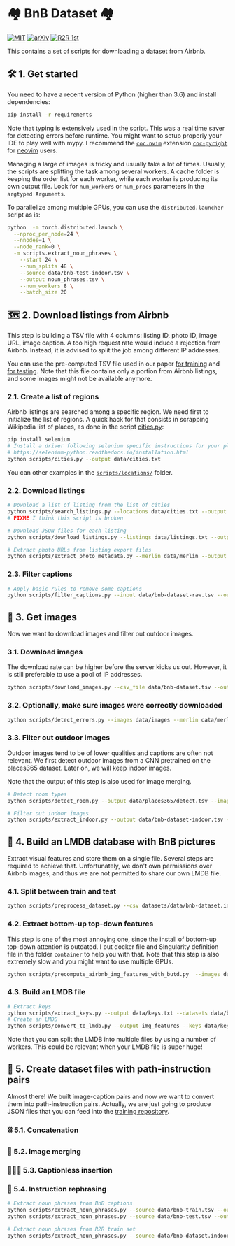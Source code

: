 # :houses: BnB Dataset :houses:

[![MIT](https://img.shields.io/github/license/airbert-vln/bnb-dataset)](./LICENSE.md)
[![arXiv](https://img.shields.io/badge/arXiv-<INDEX>-green.svg)](https://arxiv.org/abs/<INDEX>)
[![R2R 1st](https://img.shields.io/badge/R2R-🥇-green.svg)](https://eval.ai/web/challenges/challenge-page/97/leaderboard/270)

This contains a set of scripts for downloading a dataset from Airbnb.


## :hammer_and_wrench: 1. Get started

You need to have a recent version of Python (higher than 3.6) and install dependencies:

```bash
pip install -r requirements
```

Note that typing is extensively used in the script. This was a real time saver for detecting errors before runtime. You might want to setup properly your IDE to play well with mypy. I  recommend the [`coc.nvim`](https://github.com/neoclide/coc.nvim) extension [`coc-pyright`](https://github.com/fannheyward/coc-pyright) for [neovim](https://github.com/neovim/neovim/) users.

Managing a large of images is tricky and usually take a lot of times. Usually, the scripts are splitting the task among several workers. A cache folder is keeping the order list for each worker, while each worker is producing its own output file.
Look for `num_workers` or `num_procs` parameters in the `argtyped Arguments`.

To parallelize among multiple GPUs, you can use the `distributed.launcher` script as is:

```bash
python  -m torch.distributed.launch \
  --nproc_per_node=24 \
  --nnodes=1 \
  --node_rank=0 \
  -m scripts.extract_noun_phrases \
    --start 24 \
    --num_splits 48 \
    --source data/bnb-test-indoor.tsv \
    --output noun_phrases.tsv \
    --num_workers 8 \
    --batch_size 20

```




## :world_map: 2. Download listings from Airbnb

This step is building a TSV file with 4 columns: listing ID, photo ID, image URL, image caption.
A too high request rate would induce a rejection from Airbnb. Instead, it is advised to split the job among different IP addresses.

You can use the pre-computed TSV file used in our paper [for training](./data/bnb-train.tsv) and [for testing](./data/bnb-test.tsv). 
Note that this file contains only a portion from Airbnb listings, and some images might not be available anymore.

### 2.1. Create a list of regions

Airbnb listings are searched among a specific region. 
We need first to initialize the list of regions. A quick hack for that consists in scrapping Wikipedia list of places, as done in the script [cities.py](./scripts/cities.py):

```bash
pip install selenium
# Install a driver following selenium specific instructions for your platform:
# https://selenium-python.readthedocs.io/installation.html
python scripts/cities.py --output data/cities.txt
```

You can other examples  in the [`scripts/locations/`](./scripts/locations/) folder.

### 2.2. Download listings

```bash
# Download a list of listing from the list of cities
python scripts/search_listings.py --locations data/cities.txt --output data/listings
# FIXME I think this script is broken

# Download JSON files for each listing
python scripts/download_listings.py --listings data/listings.txt --output data/merlin

# Extract photo URLs from listing export files
python scripts/extract_photo_metadata.py --merlin data/merlin --output data/bnb-dataset-raw.tsv
```

### 2.3. Filter captions

```bash
# Apply basic rules to remove some captions
python scripts/filter_captions.py --input data/bnb-dataset-raw.tsv --output data/bnb-dataset.tsv
```

## :camera_flash: 3. Get images

Now we want to download images and filter out outdoor images.


### 3.1. Download images

The download rate can be higher before the server kicks us out. However, it is still preferable to use a pool of IP addresses.

```bash
python scripts/download_images.py --csv_file data/bnb-dataset.tsv --output data/images --correspondance /tmp/cache-download-images/
```


### 3.2. Optionally, make sure images were correctly downloaded

```bash
python scripts/detect_errors.py --images data/images --merlin data/merlin
```

### 3.3. Filter out outdoor images

Outdoor images tend to be of lower qualities and captions are often not relevant. 
We first detect outdoor images from a CNN pretrained on the places365 dataset. Later on, we will keep indoor images.

Note that the output of this step is also used for image merging.

```bash
# Detect room types
python scripts/detect_room.py --output data/places365/detect.tsv --images data/images

# Filter out indoor images
python scripts/extract_indoor.py --output data/bnb-dataset-indoor.tsv --detection data/places365/detect.tsv
```





## :minidisc: 4. Build an LMDB database with BnB pictures

Extract visual features and store them on a single file. Several steps are required to achieve that. Unfortunately, we don't own permissions over Airbnb images, and thus we are not permitted to share our own LMDB file.

### 4.1. Split between train and test

```bash
python scripts/preprocess_dataset.py --csv datasets/data/bnb-dataset.indoor.tsv
```

### 4.2. Extract bottom-up top-down features

This step is one of the most annoying one, since the install of bottom-up top-down attention is outdated. I put docker file and Singularity definition file in the folder `container` to help you with that.
Note that this step is also extremely slow and you might want to use multiple GPUs.

```bash
python scripts/precompute_airbnb_img_features_with_butd.py  --images data/images
```

### 4.3. Build an LMDB file


```bash
# Extract keys
python scripts/extract_keys.py --output data/keys.txt --datasets data/bnb-dataset.indoor.tsv
# Create an LMDB
python scripts/convert_to_lmdb.py --output img_features --keys data/keys.txt
```

Note that you can split the LMDB into multiple files by using a number of workers. This could be relevant when your LMDB file is super huge!

## :link: 5. Create dataset files with path-instruction pairs

Almost there! We built  image-caption pairs and now we want to convert them into path-instruction pairs.
Actually, we are just going to produce  JSON files that you can feed into the [training repository](https://github.com/airbert-vln/airbert/).

### :chains: 5.1. Concatenation




### :busts_in_silhouette: 5.2. Image merging

### 👨‍👩‍👧 5.3. Captionless insertion

### 👣 5.4. Instruction rephrasing

```bash
# Extract noun phrases from BnB captions
python scripts/extract_noun_phrases.py --source data/bnb-train.tsv --output data/bnb-train.np.tsv 
python scripts/extract_noun_phrases.py --source data/bnb-test.tsv --output data/bnb-test.np.tsv 

# Extract noun phrases from R2R train set
python scripts/extract_noun_phrases.py --source data/bnb-dataset.indoor.tsv --output data/bnb-train.np.tsv 

```

